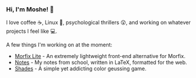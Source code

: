 <!--
### Hi there 👋

**outofink/outofink** is a ✨ _special_ ✨ repository because its `README.md` (this file) appears on your GitHub profile.

Here are some ideas to get you started:

- 🔭 I’m currently working on ...
- 🌱 I’m currently learning ...
- 👯 I’m looking to collaborate on ...
- 🤔 I’m looking for help with ...
- 💬 Ask me about ...
- 📫 How to reach me: ...
- 😄 Pronouns: ...
- ⚡ Fun fact: ...
-->

### Hi, I'm Moshe! 👋

I love coffee ☕, Linux 🐧, psychological thrillers 😲, and working on whatever projects I feel like 💻.

A few things I'm working on at the moment:

- [Morfix Lite](https://github.com/outofink/morfix-lite) - An extremely lightweight front-end alternative for Morfix.
- [Notes](https://github.com/outofink/notes) - My notes from school, written in LaTeX, formatted for the web.
- [Shades](https://github.com/outofink/shades) - A simple yet addicting color geussing game.
